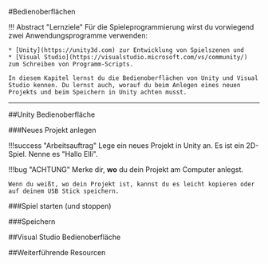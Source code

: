 #Bedienoberflächen

!!! Abstract "Lernziele"
	Für die Spieleprogrammierung wirst du vorwiegend zwei Anwendungsprogramme verwenden:

	* [Unity](https://unity3d.com) zur Entwicklung von Spielszenen und 
	* [Visual Studio](https://visualstudio.microsoft.com/vs/community/) zum Schreiben von Programm-Scripts.
	
	In diesem Kapitel lernst du die Bedienoberflächen von Unity und Visual Studio kennen. Du lernst auch, worauf du beim Anlegen eines neuen Projekts und beim Speichern in Unity achten musst. 



---

##Unity Bedienoberfläche


###Neues Projekt anlegen

!!!success "Arbeitsauftrag"
	Lege ein neues Projekt in Unity an. Es ist ein 2D-Spiel. Nenne es "Hallo Elli".
	
!!!bug "ACHTUNG"
    Merke dir, **wo** du dein Projekt am Computer anlegst. 
	
	Wenn du weißt, wo dein Projekt ist, kannst du es leicht kopieren oder auf deinem USB Stick speichern.


###Spiel starten (und stoppen)

###Speichern


##Visual Studio Bedienoberfläche

##Weiterführende Resourcen